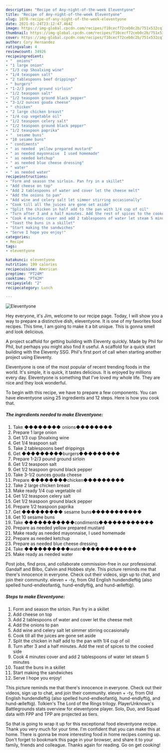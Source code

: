 ```yaml
---
description: "Recipe of Any-night-of-the-week Eleventyone"
title: "Recipe of Any-night-of-the-week Eleventyone"
slug: 1078-recipe-of-any-night-of-the-week-eleventyone
date: 2021-01-24T23:12:47.464Z
image: https://img-global.cpcdn.com/recipes/f10cecf72ceb0c2b/751x532cq70/eleventyone-recipe-main-photo.jpg
thumbnail: https://img-global.cpcdn.com/recipes/f10cecf72ceb0c2b/751x532cq70/eleventyone-recipe-main-photo.jpg
cover: https://img-global.cpcdn.com/recipes/f10cecf72ceb0c2b/751x532cq70/eleventyone-recipe-main-photo.jpg
author: Cory Hernandez
ratingvalue: 4
reviewcount: 34926
recipeingredient:
- "  onions"
- "1 large onion"
- "1/3 cup Shoalxing wine"
- "1/4 teaspoon salt"
- "2 tablespoons beef drippings"
- " burgers"
- "1-2/3 pound ground sirloin"
- "1/2 teaspoon salt"
- "1/2 teaspoon ground black pepper"
- "3-1/2 ounces gouda cheese"
- " chicken"
- "2 large chicken breast"
- "1/4 cup vegetable oil"
- "1/2 teaspoon celery salt"
- "1/2 teaspoon ground black pepper"
- "1/2 teaspoon paprika"
- "  sesame buns"
- "10 sesame buns"
- " condiments"
- " as needed  yellow prepared mustard"
- " as needed mayonnaise  I used homemade"
- " as needed ketchup"
- " as needed blue cheese dressing"
- " water"
- " as needed water"
recipeinstructions:
- "Form and season the sirloin. Pan fry in a skillet"
- "Add cheese on top"
- "Add 2 tablespoons of water and cover let the cheese melt"
- "Add the onions to pan"
- "Add wine and celery salt let simmer stirring occasionally"
- "Cook till all the juices are gone set aside"
- "Split the chicken in half add to the pan with 1/4 cup of oil"
- "Turn after 3 and a half minutes. Add the rest of spices to the cooked side"
- "Cook 4 minutes cover and add 2 tablespoons of water let steam 5 minutes"
- "Toast the buns in a skillet"
- "Start making the sandwiches"
- "Serve I hope you enjoy!"
categories:
- Recipe
tags:
- eleventyone

katakunci: eleventyone 
nutrition: 199 calories
recipecuisine: American
preptime: "PT24M"
cooktime: "PT42M"
recipeyield: "2"
recipecategory: Lunch

---
```



![Eleventyone](https://img-global.cpcdn.com/recipes/f10cecf72ceb0c2b/751x532cq70/eleventyone-recipe-main-photo.jpg)

Hey everyone, it's Jim, welcome to our recipe page. Today, I will show you a way to prepare a distinctive dish, eleventyone. It is one of my favorites food recipes. This time, I am going to make it a bit unique. This is gonna smell and look delicious.

A project scaffold for getting building with Eleventy quickly. Made by Phil for Phil, but perhaps you might also find it useful. A scaffold for a quick start building with the Eleventy SSG. Phil&#39;s first port of call when starting another project using Eleventy.

Eleventyone is one of the most popular of recent trending foods in the world. It's simple, it is quick, it tastes delicious. It is enjoyed by millions every day. Eleventyone is something that I've loved my whole life. They are nice and they look wonderful.


To begin with this recipe, we have to prepare a few components. You can have eleventyone using 25 ingredients and 12 steps. Here is how you cook that.

<!--inarticleads1-->

##### The ingredients needed to make Eleventyone:

1. Take  ◆◆◆◆◆◆◆◆ onions◆◆◆◆◆◆◆◆
1. Prepare 1 large onion
1. Get 1/3 cup Shoalxing wine
1. Get 1/4 teaspoon salt
1. Take 2 tablespoons beef drippings
1. Get  ◆◆◆◆◆◆◆◆◆burgers◆◆◆◆◆◆◆◆◆
1. Prepare 1-2/3 pound ground sirloin
1. Get 1/2 teaspoon salt
1. Get 1/2 teaspoon ground black pepper
1. Take 3-1/2 ounces gouda cheese
1. Prepare  ◆◆◆◆◆◆◆◆chicken◆◆◆◆◆◆◆◆◆
1. Take 2 large chicken breast
1. Make ready 1/4 cup vegetable oil
1. Get 1/2 teaspoon celery salt
1. Get 1/2 teaspoon ground black pepper
1. Prepare 1/2 teaspoon paprika
1. Get  ◆◆◆◆◆◆◆◆◆ sesame buns◆◆◆◆◆◆◆◆◆◆◆
1. Get 10 sesame buns
1. Take  ◆◆◆◆◆◆◆◆◆◆◆condiments◆◆◆◆◆◆◆◆◆◆◆◆
1. Prepare  as needed  yellow prepared mustard
1. Make ready  as needed mayonnaise,  I used homemade
1. Prepare  as needed ketchup
1. Prepare  as needed blue cheese dressing
1. Take  ◆◆◆◆◆◆◆◆◆◆water◆◆◆◆◆◆◆◆◆◆◆◆
1. Make ready  as needed water


Post jobs, find pros, and collaborate commission-free in our professional. Gandalf and Bilbo, Calvin and Hobbes style. This picture reminds me that there&#39;s innocence in everyone. Check out their videos, sign up to chat, and join their community. eleven +‎ -ty, from Old English hundendleftiġ (also spelled hund-endleofantiġ, hund-endlyftiġ, and hund-ælleftiġ). 

<!--inarticleads2-->

##### Steps to make Eleventyone:

1. Form and season the sirloin. Pan fry in a skillet
1. Add cheese on top
1. Add 2 tablespoons of water and cover let the cheese melt
1. Add the onions to pan
1. Add wine and celery salt let simmer stirring occasionally
1. Cook till all the juices are gone set aside
1. Split the chicken in half add to the pan with 1/4 cup of oil
1. Turn after 3 and a half minutes. Add the rest of spices to the cooked side
1. Cook 4 minutes cover and add 2 tablespoons of water let steam 5 minutes
1. Toast the buns in a skillet
1. Start making the sandwiches
1. Serve I hope you enjoy!


This picture reminds me that there&#39;s innocence in everyone. Check out their videos, sign up to chat, and join their community. eleven +‎ -ty, from Old English hundendleftiġ (also spelled hund-endleofantiġ, hund-endlyftiġ, and hund-ælleftiġ). Tolkien&#39;s The Lord of the Rings trilogy. PlayerUnknown&#39;s Battlegrounds stats overview for eleventyone player. Solo, Duo, and Squad data with FPP and TPP are projected as tiers. 

So that is going to wrap it up for this exceptional food eleventyone recipe. Thank you very much for your time. I'm confident that you can make this at home. There is gonna be more interesting food in home recipes coming up. Don't forget to bookmark this page in your browser, and share it to your family, friends and colleague. Thanks again for reading. Go on get cooking!
